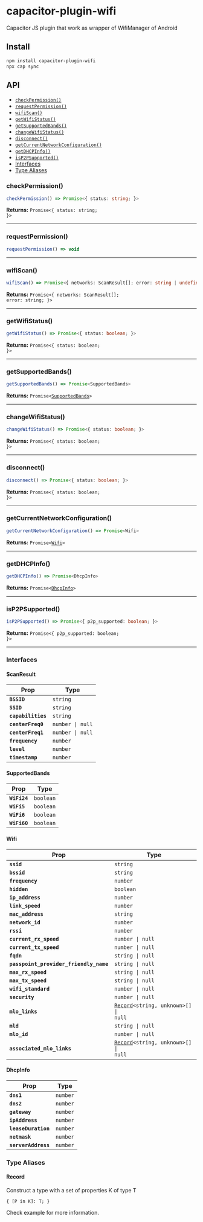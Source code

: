 # capacitor-plugin-wifi

Capacitor JS plugin that work as wrapper of WifiManager of Android

## Install

```bash
npm install capacitor-plugin-wifi
npx cap sync
```

## API

<docgen-index>

- [`checkPermission()`](#checkpermission)
- [`requestPermission()`](#requestpermission)
- [`wifiScan()`](#wifiscan)
- [`getWifiStatus()`](#getwifistatus)
- [`getSupportedBands()`](#getsupportedbands)
- [`changeWifiStatus()`](#changewifistatus)
- [`disconnect()`](#disconnect)
- [`getCurrentNetworkConfiguration()`](#getcurrentnetworkconfiguration)
- [`getDHCPInfo()`](#getdhcpinfo)
- [`isP2PSupported()`](#isp2psupported)
- [Interfaces](#interfaces)
- [Type Aliases](#type-aliases)

</docgen-index>

<docgen-api>
<!--Update the source file JSDoc comments and rerun docgen to update the docs below-->

### checkPermission()

```typescript
checkPermission() => Promise<{ status: string; }>
```

**Returns:** <code>Promise&lt;{ status: string; }&gt;</code>

---

### requestPermission()

```typescript
requestPermission() => void
```

---

### wifiScan()

```typescript
wifiScan() => Promise<{ networks: ScanResult[]; error: string | undefined; }>
```

**Returns:** <code>Promise&lt;{ networks: ScanResult[]; error: string; }&gt;</code>

---

### getWifiStatus()

```typescript
getWifiStatus() => Promise<{ status: boolean; }>
```

**Returns:** <code>Promise&lt;{ status: boolean; }&gt;</code>

---

### getSupportedBands()

```typescript
getSupportedBands() => Promise<SupportedBands>
```

**Returns:** <code>Promise&lt;<a href="#supportedbands">SupportedBands</a>&gt;</code>

---

### changeWifiStatus()

```typescript
changeWifiStatus() => Promise<{ status: boolean; }>
```

**Returns:** <code>Promise&lt;{ status: boolean; }&gt;</code>

---

### disconnect()

```typescript
disconnect() => Promise<{ status: boolean; }>
```

**Returns:** <code>Promise&lt;{ status: boolean; }&gt;</code>

---

### getCurrentNetworkConfiguration()

```typescript
getCurrentNetworkConfiguration() => Promise<Wifi>
```

**Returns:** <code>Promise&lt;<a href="#wifi">Wifi</a>&gt;</code>

---

### getDHCPInfo()

```typescript
getDHCPInfo() => Promise<DhcpInfo>
```

**Returns:** <code>Promise&lt;<a href="#dhcpinfo">DhcpInfo</a>&gt;</code>

---

### isP2PSupported()

```typescript
isP2PSupported() => Promise<{ p2p_supported: boolean; }>
```

**Returns:** <code>Promise&lt;{ p2p_supported: boolean; }&gt;</code>

---

### Interfaces

#### ScanResult

| Prop               | Type                        |
| ------------------ | --------------------------- |
| **`BSSID`**        | <code>string</code>         |
| **`SSID`**         | <code>string</code>         |
| **`capabilities`** | <code>string</code>         |
| **`centerFreq0`**  | <code>number \| null</code> |
| **`centerFreq1`**  | <code>number \| null</code> |
| **`frequency`**    | <code>number</code>         |
| **`level`**        | <code>number</code>         |
| **`timestamp`**    | <code>number</code>         |

#### SupportedBands

| Prop         | Type                 |
| ------------ | -------------------- |
| **`WiFi24`** | <code>boolean</code> |
| **`WiFi5`**  | <code>boolean</code> |
| **`WiFi6`**  | <code>boolean</code> |
| **`WiFi60`** | <code>boolean</code> |

#### Wifi

| Prop                                   | Type                                                                       |
| -------------------------------------- | -------------------------------------------------------------------------- |
| **`ssid`**                             | <code>string</code>                                                        |
| **`bssid`**                            | <code>string</code>                                                        |
| **`frequency`**                        | <code>number</code>                                                        |
| **`hidden`**                           | <code>boolean</code>                                                       |
| **`ip_address`**                       | <code>number</code>                                                        |
| **`link_speed`**                       | <code>number</code>                                                        |
| **`mac_address`**                      | <code>string</code>                                                        |
| **`network_id`**                       | <code>number</code>                                                        |
| **`rssi`**                             | <code>number</code>                                                        |
| **`current_rx_speed`**                 | <code>number \| null</code>                                                |
| **`current_tx_speed`**                 | <code>number \| null</code>                                                |
| **`fqdn`**                             | <code>string \| null</code>                                                |
| **`passpoint_provider_friendly_name`** | <code>string \| null</code>                                                |
| **`max_rx_speed`**                     | <code>string \| null</code>                                                |
| **`max_tx_speed`**                     | <code>string \| null</code>                                                |
| **`wifi_standard`**                    | <code>number \| null</code>                                                |
| **`security`**                         | <code>number \| null</code>                                                |
| **`mlo_links`**                        | <code><a href="#record">Record</a>&lt;string, unknown&gt;[] \| null</code> |
| **`mld`**                              | <code>string \| null</code>                                                |
| **`mlo_id`**                           | <code>number \| null</code>                                                |
| **`associated_mlo_links`**             | <code><a href="#record">Record</a>&lt;string, unknown&gt;[] \| null</code> |

#### DhcpInfo

| Prop                | Type                |
| ------------------- | ------------------- |
| **`dns1`**          | <code>number</code> |
| **`dns2`**          | <code>number</code> |
| **`gateway`**       | <code>number</code> |
| **`ipAddress`**     | <code>number</code> |
| **`leaseDuration`** | <code>number</code> |
| **`netmask`**       | <code>number</code> |
| **`serverAddress`** | <code>number</code> |

### Type Aliases

#### Record

Construct a type with a set of properties K of type T

<code>{
[P in K]: T;
}</code>

</docgen-api>

Check example for more information.
